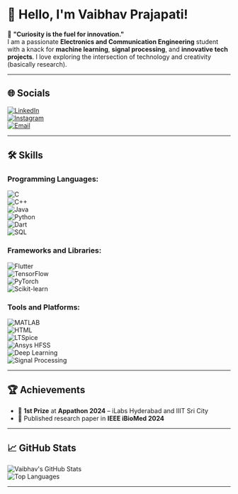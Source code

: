 # 👋 Hello, I'm Vaibhav Prajapati!

🌟 **"Curiosity is the fuel for innovation."**  
I am a passionate **Electronics and Communication Engineering** student with a knack for **machine learning**, **signal processing**, and **innovative tech projects**. I love exploring the intersection of technology and creativity (basically research).

---

## 🌐 Socials  
[![LinkedIn](https://img.shields.io/badge/LinkedIn-%230077B5.svg?style=flat-square&logo=linkedin&logoColor=white)](https://www.linkedin.com/in/vaibhavdlights/)  
[![Instagram](https://img.shields.io/badge/Instagram-%23E4405F.svg?style=flat-square&logo=instagram&logoColor=white)](https://instagram.com/VaibhavdLights)  
[![Email](https://img.shields.io/badge/Email-%23D14836.svg?style=flat-square&logo=gmail&logoColor=white)](mailto:vaibhavprajapati0101@gmail.com)  

---

## 🛠️ Skills  
### Programming Languages:  
![C](https://img.shields.io/badge/C-%2300599C.svg?style=flat-square&logo=c&logoColor=white)  
![C++](https://img.shields.io/badge/C++-%2300599C.svg?style=flat-square&logo=cplusplus&logoColor=white)  
![Java](https://img.shields.io/badge/Java-%23ED8B00.svg?style=flat-square&logo=java&logoColor=white)  
![Python](https://img.shields.io/badge/Python-%233776AB.svg?style=flat-square&logo=python&logoColor=white)  
![Dart](https://img.shields.io/badge/Dart-%230175C2.svg?style=flat-square&logo=dart&logoColor=white)  
![SQL](https://img.shields.io/badge/SQL-%2300f.svg?style=flat-square&logo=postgresql&logoColor=white)  

### Frameworks and Libraries:  
![Flutter](https://img.shields.io/badge/Flutter-%2302569B.svg?style=flat-square&logo=flutter&logoColor=white)  
![TensorFlow](https://img.shields.io/badge/TensorFlow-%23FF6F00.svg?style=flat-square&logo=tensorflow&logoColor=white)  
![PyTorch](https://img.shields.io/badge/PyTorch-%23EE4C2C.svg?style=flat-square&logo=pytorch&logoColor=white)  
![Scikit-learn](https://img.shields.io/badge/Scikit--learn-%23F7931E.svg?style=flat-square&logo=scikit-learn&logoColor=white)  

### Tools and Platforms:  
![MATLAB](https://img.shields.io/badge/MATLAB-%23FF4523.svg?style=flat-square&logo=mathworks&logoColor=white)  
![HTML](https://img.shields.io/badge/HTML-%23E34F26.svg?style=flat-square&logo=html5&logoColor=white)  
![LTSpice](https://img.shields.io/badge/LTSpice-%23000000.svg?style=flat-square&logo=&logoColor=white)  
![Ansys HFSS](https://img.shields.io/badge/Ansys%20HFSS-%2300203E.svg?style=flat-square&logo=ansys&logoColor=white)  
![Deep Learning](https://img.shields.io/badge/Deep%20Learning-%2300BFFF.svg?style=flat-square&logo=pytorch&logoColor=white)  
![Signal Processing](https://img.shields.io/badge/Signal%20Processing-%2348D1CC.svg?style=flat-square&logo=&logoColor=white)  

---

## 🏆 Achievements  
- 🥇 **1st Prize** at **Appathon 2024** – iLabs Hyderabad and IIIT Sri City  
- 📝 Published research paper in **IEEE iBioMed 2024**  

---

## 📈 GitHub Stats  
![Vaibhav's GitHub Stats](https://github-readme-stats.vercel.app/api?username=VaibhavdLights&show_icons=true&theme=radical)  
![Top Languages](https://github-readme-stats.vercel.app/api/top-langs/?username=VaibhavdLights&layout=compact&theme=radical)

---
